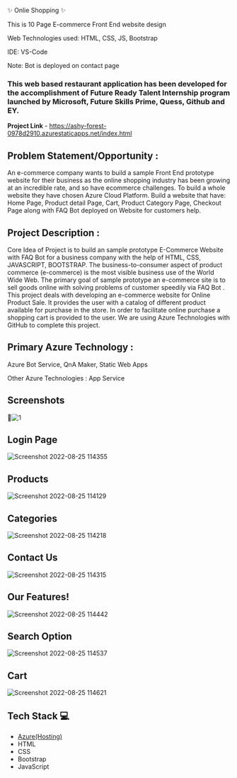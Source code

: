 ✨ Onlie Shopping ✨

This is 10 Page E-commerce Front End website design

Web Technologies used: HTML, CSS, JS, Bootstrap

IDE: VS-Code

Note: Bot is deployed on contact page

### This web based restaurant application has been developed for the accomplishment of Future Ready Talent Internship program launched by Microsoft, Future Skills Prime, Quess, Github and EY.


**Project Link** - https://ashy-forest-0978d2910.azurestaticapps.net/index.html


## Problem Statement/Opportunity :
An e-commerce company wants to build a sample Front End prototype website for their business as the online shopping industry has been growing at an incredible rate, and so have ecommerce challenges. To build a whole website they have chosen Azure Cloud Platform. Build a website that have: Home Page, Product detail Page, Cart, Product Category Page, Checkout Page along with FAQ Bot deployed on Website for customers help.

## Project Description :
Core Idea of Project is to build an sample prototype E-Commerce Website with FAQ Bot for a business company with the help of HTML, CSS, JAVASCRIPT, BOOTSTRAP. The business-to-consumer aspect of product commerce (e-commerce) is the most visible business use of the World Wide Web. The primary goal of sample prototype an e-commerce site is to sell goods online with solving problems of customer speedily via FAQ Bot . This project deals with developing an e-commerce website for Online Product Sale. It provides the user with a catalog of different product available for purchase in the store. In order to facilitate online purchase a shopping cart is provided to the user. We are using Azure Technologies with GitHub to complete this project.

## Primary Azure Technology :
Azure Bot Service, QnA Maker, Static Web Apps

Other Azure Technologies : App Service

## Screenshots


 📸![1](https://user-images.githubusercontent.com/111177763/187229732-9fbe7852-87c5-4fde-8cdb-37c821a42a99.png)

## Login Page
![Screenshot 2022-08-25 114355](https://user-images.githubusercontent.com/111211348/186595483-4ca2ee49-e503-41ba-a493-48d1ffa9f6bf.png)

## Products
![Screenshot 2022-08-25 114129](https://user-images.githubusercontent.com/111211348/186595904-ca893e2c-31ac-46b8-b857-6439e00513f8.png)

## Categories
![Screenshot 2022-08-25 114218](https://user-images.githubusercontent.com/111211348/186596286-3770f505-2eee-4334-a38f-f3fccb2fa351.png)

## Contact Us
![Screenshot 2022-08-25 114315](https://user-images.githubusercontent.com/111211348/186596524-e15088a7-930f-46ca-9c75-1812d31aac71.png)

## Our Features!
![Screenshot 2022-08-25 114442](https://user-images.githubusercontent.com/111211348/186597232-9b57bcc1-4798-4239-92bc-186dc1a00887.png)

## Search Option
![Screenshot 2022-08-25 114537](https://user-images.githubusercontent.com/111211348/186597362-11867c4a-b2dd-47df-abd5-640a35cd76ab.png)

## Cart
![Screenshot 2022-08-25 114621](https://user-images.githubusercontent.com/111211348/186597502-ee946b78-b3a4-4efd-a96c-508ff4d03db8.png)



## Tech Stack 💻

- [Azure(Hosting)](https://azure.microsoft.com/en-in/features/azure-portal/)
- HTML
- CSS
- Bootstrap
- JavaScript
